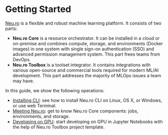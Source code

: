 # Getting Started

[Neu.ro](https://neu.ro) is a flexible and robust machine learning platform. It consists of two parts:

* **Neu.ro Core** is a resource orchestrator. It can be installed in a cloud or on-premise and combines compute, storage, and environments \(Docker images\) in one system with single sign-on authentication \(SSO\) and advanced permission management system. This part frees teams from DevOps.
* **Neu.ro Toolbox** is a toolset integrator. It contains integrations with various open-source and commercial tools required for modern ML/AI development. This part addresses the majority of MLOps issues a team may have.

In this guide, we show the following operations:

* [Installing CLI](installing-cli.md): see how to install Neu.ro CLI on Linux, OS X, or Windows, or use web Terminal.
* [Meeting Neu.ro](meeting-neu.ro.md): get to know Neu.ro Core components: jobs, environments, and storage.
* [Developing on GPU](developing-on-gpu.md): start developing on GPU in Jupyter Notebooks with the help of Neu.ro Toolbox project template.



